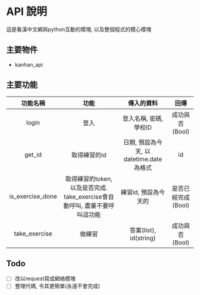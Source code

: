 # API 說明

這是看漢中文網與python互動的模塊, 以及整個程式的模心模塊

## 主要物件
 - kanhan\_api

## 主要功能
| 功能名稱 | 功能 | 傳入的資料 | 回傳 |
|:----:|:----:|:----:|:----:|
| login | 登入 | 登入名稱, 密碼, 學校ID | 成功與否(Bool) |
| get\_id | 取得練習的id | 日期, 預設為今天, 以datetime.date為格式 | id |
| is\_exercise\_done | 取得練習的token, 以及是否完成. take\_exercise會自動呼叫, 盡量不要呼叫這功能 | 練習id, 預設為今天的 | 是否已經完成(Bool) |
| take\_exercise | 做練習 | 答案(list), id(string) | 成功與否(Bool) |

## Todo
 - [ ] 改以request寫成網絡模塊
 - [ ] 整理代碼, 令其更簡單(永遠不會完成)

